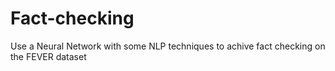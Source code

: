 # Fact-checking
Use a Neural Network with some NLP techniques to achive fact checking on the FEVER dataset
